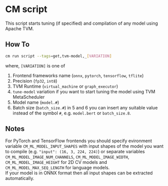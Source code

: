 # CM script

This script starts tuning (if specified) and compilation of any model using Apache TVM.

## How To
```bash
cm run script --tags=get,tvm-model,_[VARIATION]
```
where, `[VARIATION]` is one of 
1) Frontend frameworks name (`onnx`, `pytorch`, `tensorflow`, `tflite`)
2) Precision (`fp32`, `int8`)
3) TVM Runtime (`virtual_machine` or `graph_executor`)
4) `tune-model` variation if you want to start tuning the model using TVM MetaScheduler
5) Model name (`model.#`)
6) Batch size (`batch_size.#`)
in 5 and 6 you can insert any suitable value instead of the symbol `#`, e.g. `model.bert` or `batch_size.8`.

## Notes

For PyTorch and TensorFlow frontends you should specify evironment variable `CM_ML_MODEL_INPUT_SHAPES` with input shapes of the model you want to compile (e.g. `"input": (16, 3, 224, 224)`) or separate variables `CM_ML_MODEL_IMAGE_NUM_CHANNELS`, `CM_ML_MODEL_IMAGE_WIDTH`, `CM_ML_MODEL_IMAGE_HEIGHT` for 2D CV models and `CM_ML_MODEL_MAX_SEQ_LENGTH` for language models.    
If your model is in ONNX format then all input shapes can be extracted automatically.
